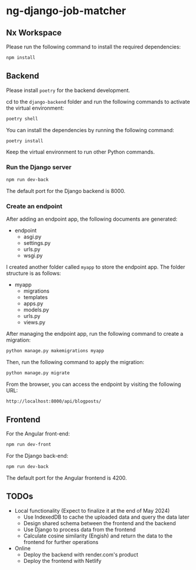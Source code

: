 # ng-django-job-matcher

## Nx Workspace

Please run the following command to install the required dependencies:

```bash
npm install
```

## Backend

Please install `poetry` for the backend development.

cd to the `django-backend` folder and run the following commands to activate the virtual environment:

```bash
poetry shell
```

You can install the dependencies by running the following command:

```bash
poetry install
```

Keep the virtual environment to run other Python commands.

### Run the Django server

```bash
npm run dev-back
```

The default port for the Django backend is 8000.

### Create an endpoint

After adding an endpoint app, the following documents are generated:

- endpoint
  - asgi.py
  - settings.py
  - urls.py
  - wsgi.py

I created another folder called `myapp` to store the endpoint app. The folder structure is as follows:

- myapp
  - migrations
  - templates
  - apps.py
  - models.py
  - urls.py
  - views.py

After managing the endpoint app, run the following command to create a migration:

```bash
python manage.py makemigrations myapp
```

Then, run the following command to apply the migration:

```bash
python manage.py migrate
```

From the browser, you can access the endpoint by visiting the following URL:

```bash
http://localhost:8000/api/blogposts/
```

## Frontend

For the Angular front-end:

```bash
npm run dev-front
```

For the Django back-end:

```bash
npm run dev-back
```

The default port for the Angular frontend is 4200.

## TODOs

- Local functionality (Expect to finalize it at the end of May 2024)
  - Use IndexedDB to cache the uploaded data and query the data later
  - Design shared schema between the frontend and the backend
  - Use Django to process data from the frontend
  - Calculate cosine similarity (Engish) and return the data to the frontend for further operations
- Online
  - Deploy the backend with render.com's product
  - Deploy the frontend with Netlify
